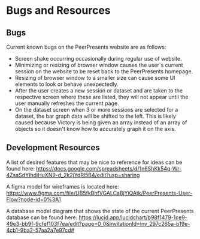 # Bugs and Resources

## Bugs

Current known bugs on the PeerPresents website are as follows:

* Screen shake occurring occasionally during regular use of website.
* Minimizing or resizing of browser window causes the user`s current session on the website to be reset back to the PeerPresents homepage. 
* Resizing of browser window to a smaller size can cause some UI elements to look or behave unexpectedly.
* After the user creates a new session or dataset and are taken to the respective screen where these are listed, they will not appear until the user manually refreshes the current page. 
* On the dataset screen when 3 or more sessions are selected for a dataset, the bar graph data will be shifted to the left. This is likely caused because Victory is being given an array instead of an array of objects so it doesn't know how to accurately graph it on the axis.

## Development Resources

A list of desired features that may be nice to reference for ideas can be found here: https://docs.google.com/spreadsheets/d/1n6ShKk54q-Wr-4ZsaSdYIhdjHuXN9-d_2k2jYdRl5B4/edit?usp=sharing

A figma model for wireframes is located here: https://www.figma.com/file/UB5fkBhfVGALCaBjYiQAtk/PeerPresents-User-Flow?node-id=0%3A1

A database model diagram that shows the state of the current PeerPresents database can be found here: https://lucid.app/lucidchart/b98f1479-1ce9-49e3-bb9f-9cfef103f7ea/edit?page=0_0&invitationId=inv_297c265a-b19e-4cb1-9ba2-57aa2a7e97cd#